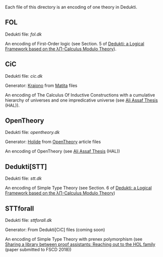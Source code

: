 Each file of this directory is an encoding of one theory in Dedukti.

## FOL

Dedukti file: *fol.dk*

An encoding of First-Order logic (see Section. 5 of [Dedukti: a Logical Framework based on the λΠ-Calculus Modulo Theory](http://www.lsv.fr/~dowek/Publi/expressing.pdf)).

## CiC

Dedukti file: *cic.dk*

Generator: [Krajono](https://github.com/Deducteam/matita/tree/krajono) from [Matita](http://matita.cs.unibo.it/) files

An encoding of The Calculus Of Inductive Constructions with a cumulative hierarchy of universes and one impredicative universe (see [Ali Assaf Thesis](https://hal.inria.fr/tel-01235303) (HAL)).

## OpenTheory

Dedukti file: *opentheory.dk*

Generator: [Holide](https://github.com/Deducteam/Holide) from [OpenTheory](http://www.gilith.com/opentheory/article.html) article files

An encoding of OpenTheory (see [Ali Assaf Thesis](https://hal.inria.fr/tel-01235303) (HAL))

## Dedukti[STT]

Dedukti file: *stt.dk*

An encoding of Simple Type Theory (see Section. 6 of [Dedukti: a Logical Framework based on the λΠ-Calculus Modulo Theory](http://www.lsv.fr/~dowek/Publi/expressing.pdf))

## STTforall

Dedukti file: *sttforall.dk*

Generator: From Dedukti[CiC] files (coming soon)

An encoding of Simple Type Theory with prenex polymorphism (see [Sharing a library between proof assistants: Reaching out to the HOL family](http://www.lsv.fr/~fthire/research/sttforall/index.php) (paper submitted to FSCD 2018))
